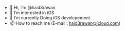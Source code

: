 - 👋 Hi, I’m @haid3rawan
- 👀 I’m interested in iOS
- 🌱 I’m currently Doing iOS developement
- 📫 How to reach me (E-mail : haid3rawan@icloud.com)

<!---
haid3rawan/haid3rawan is a ✨ special ✨ repository because its `README.md` (this file) appears on your GitHub profile.
You can click the Preview link to take a look at your changes.
--->
